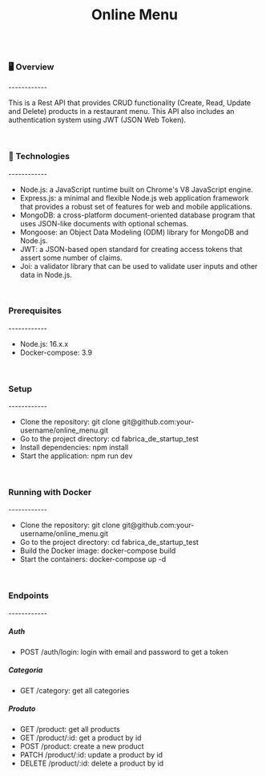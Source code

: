 <h1 align="center">Online Menu</h1>
</br>
</br>
<h3>🖥️ Overview</h3>
------------
<p>This is a Rest API that provides CRUD functionality (Create, Read, Update and Delete) products in a restaurant menu. This API also includes an authentication system using JWT (JSON Web Token).</p>
</br>
<h3>🦾 Technologies</h3>
------------
<ul>
  <li>Node.js: a JavaScript runtime built on Chrome's V8 JavaScript engine.</li>
  <li>Express.js: a minimal and flexible Node.js web application framework that provides a robust set of features for web and mobile applications.</li>
  <li>MongoDB: a cross-platform document-oriented database program that uses JSON-like documents with optional schemas.</li>
  <li>Mongoose: an Object Data Modeling (ODM) library for MongoDB and Node.js.</li>
  <li>JWT: a JSON-based open standard for creating access tokens that assert some number of claims.</li>
  <li>Joi: a validator library that can be used to validate user inputs and other data in Node.js.</li>
</ul>
</br>
<h3>Prerequisites</h3>
------------
<ul>
  <li>Node.js: 16.x.x</li>
  <li>Docker-compose: 3.9</li>
</ul>
</br>
<h3>Setup</h3>
------------
<ul>
  <li>Clone the repository: git clone git@github.com:your-username/online_menu.git</li>
  <li>Go to the project directory: cd fabrica_de_startup_test</li>
  <li>Install dependencies: npm install</li>
  <li>Start the application: npm run dev</li>
</ul>
</br>
<h3>Running with Docker</h3>
------------
<ul>
 <li>Clone the repository: git clone git@github.com:your-username/online_menu.git</li>
 <li>Go to the project directory: cd fabrica_de_startup_test</li>
 <li>Build the Docker image: docker-compose build</li>
 <li>Start the containers: docker-compose up -d</li>
</ul>
</br>
<h3>Endpoints</h3>
------------
<h5>Auth</h5>
<ul>
  <li>POST /auth/login: login with email and password to get a token</li>
</ul>
<h5>Categoria</h5>
<ul>
  <li>GET /category: get all categories</li>
</ul>
<h5>Produto</h5>
<ul>
  <li>GET /product: get all products</li>
  <li>GET /product/:id: get a product by id</li>
  <li>POST /product: create a new product</li>
  <li>PATCH /product/:id: update a product by id</li>
  <li>DELETE /product/:id: delete a product by id</li>
</ul>


